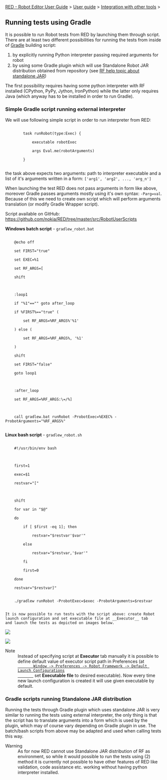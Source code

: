 <html>
<head>
<link href="PLUGINS_ROOT/org.robotframework.ide.eclipse.main.plugin.doc.user/help/style.css" rel="stylesheet" type="text/css"/>
</head>
<body>
<a href="RED/../../../../help/index.html">RED - Robot Editor User Guide</a> &gt; <a href="RED/../../../../help/user_guide/user_guide.html">User guide</a> &gt; <a href="RED/../../../../help/user_guide/tools_integration.html">Integration with other tools</a> &gt; 
	<h2>Running tests using Gradle</h2>
<p>It is possible to run Robot tests from RED by launching them through script. 
	There are at least two different possibilities for running the tests from inside of
	<a class="external" href="https://gradle.org/" target="_blank">Gradle</a> building script:
	</p>
<ol>
<li>by explicitly running Python interpreter passing required arguments for robot</li>
<li>by using some Gradle plugin which will use Standalone Robot JAR distribution
		obtained from repository (see
		<a class="external" href="http://robotframework.org/robotframework/latest/RobotFrameworkUserGuide.html#standalone-jar-distribution" target="_blank">RF help topic about standalone JAR</a>)
		</li>
</ol>
<p>The first possibility requires having some python interpreter with RF installed 
	(CPython, PyPy, Jython, IronPython) while the latter only requires Java (which anyway has
	to be installed in order to run Gradle).
	</p>
<h3>Simple Gradle script running external interpreter</h3>
<p>We will use following simple script in order to run interpreter from RED: 
	</p>
<div class="code">
<code>
		task runRobot(type:Exec) {<br/>
   		&nbsp;&nbsp;&nbsp;&nbsp;executable robotExec<br/>
 		&nbsp;&nbsp;&nbsp;&nbsp;args Eval.me(robotArguments)<br/>
		}
		</code>
</div>
<p>the task above expects two arguments: path to interpreter executable and a list 
	of it's arguments written in a form: <code>['arg1', 'arg2', ..., 'arg_n']</code>
</p>
<p>When launching the test RED does not pass arguments in form like above, moreover 
	Gradle passes arguments mostly using it's own syntax: <code>-Parg=val</code>.
	Because of this we need to create own script which will perform arguments translation
	(or modify Gradle Wrapper script).
	</p>
<p>
    Script available on GitHub: <a class="external" href="https://github.com/nokia/RED/tree/master/src/RobotUserScripts" target="_blank">
		https://github.com/nokia/RED/tree/master/src/RobotUserScripts</a>
</p>
<p><b>Windows batch script</b> - <code>gradlew_robot.bat<br/></code></p>
</body></html>

<code>
	@echo off<br/>
	set FIRST="true"<br/>
	set EXEC=%1<br/>
	set RF_ARGS=[<br/>
	shift<br/>
<br/>
	:loop1<br/>
	if "%1"=="" goto after_loop<br/>
	if %FIRST%=="true" (<br/>
	&nbsp;&nbsp;&nbsp;&nbsp;set RF_ARGS=%RF_ARGS%'%1'<br/>
	) else (<br/>
	&nbsp;&nbsp;&nbsp;&nbsp;set RF_ARGS=%RF_ARGS%, '%1'<br/>
	)<br/>
	shift<br/>
	set FIRST="false"<br/>
	goto loop1<br/>
<br/>
	:after_loop<br/>
	set RF_ARGS=%RF_ARGS:\=/%]<br/>
<br/>
	call gradlew.bat runRobot -ProbotExec=%EXEC% -ProbotArguments="%RF_ARGS%"<br/>
</code>

__Linux bash script__ - <code>gradlew_robot.sh<br/></code>

<code>
	#!/usr/bin/env bash<br/>
<br/>
	first=1<br/>
	exec=$1<br/>
	restvar="["<br/>
<br/>
	shift<br/>
	for var in "$@"<br/>
	do<br/>
	&nbsp;&nbsp;&nbsp;&nbsp;if [ $first -eq 1]; then<br/>
	&nbsp;&nbsp;&nbsp;&nbsp;&nbsp;&nbsp;&nbsp;&nbsp;restvar="$restvar'$var'"<br/>
	&nbsp;&nbsp;&nbsp;&nbsp;else<br/>
	&nbsp;&nbsp;&nbsp;&nbsp;&nbsp;&nbsp;&nbsp;&nbsp;restvar="$restvar,'$var'"<br/>
	&nbsp;&nbsp;&nbsp;&nbsp;fi<br/>
	&nbsp;&nbsp;&nbsp;&nbsp;first=0<br/>
	done<br/>
	restvar="$restvar]"<br/><br/>
	./gradlew runRobot -ProbotExec=$exec -ProbotArguments=$restvar<br/>
</code>

	It is now possible to run tests with the script above: create Robot	launch configuration and set executable file at __Executor__ tab	and launch the tests as depicted on images below.	

![](images/gradle_win.png)

![](images/gradle_linux.png)

<dl class="note">
<dt>Note</dt>
<dd>Instead of specifying script at <b>Executor</b> tab manually it is possible to define
	   default value of executor script path in Preferences
	   (at <code><a class="command" href="javascript:executeCommand('org.eclipse.ui.window.preferences(preferencePageId=org.robotframework.ide.eclipse.main.plugin.preferences.launch.default)')">
	   Window -> Preferences -> Robot Framework -> Default Launch Configurations
	   </a></code> set <b>Executable file</b> to desired executable). Now every time new launch 
	   configuration is created it will use given executable by default.
	   </dd>
</dl>

### Gradle scripts running Standalone JAR distribution

Running the tests through Gradle plugin which uses standalone JAR is very similar to running 	the tests using external interpreter, the only thing is that 	the script has to translate arguments into a form which is used by the plugin, which may of course vary	depending on Gradle plugin in use. The batch/bash scripts from above may be adapted and used when calling	tests this way.	

<dl class="warning">
<dt>Warning</dt>
<dd>As for now RED cannot use Standalone JAR distribution of RF as environment, so while it would 
	   possible to run the tests using (2) method it is currently not possible to 
	   have other features of RED like validation, code assistance etc. working without having 
	   python interpreter installed.
	   </dd>
</dl>